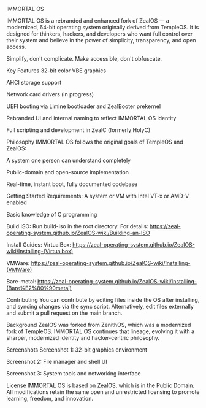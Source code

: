IMMORTAL OS



IMMORTAL OS is a rebranded and enhanced fork of ZealOS — a modernized, 64-bit operating system originally derived from TempleOS. It is designed for thinkers, hackers, and developers who want full control over their system and believe in the power of simplicity, transparency, and open access.

Simplify, don't complicate. Make accessible, don't obfuscate.

Key Features
32-bit color VBE graphics

AHCI storage support

Network card drivers (in progress)

UEFI booting via Limine bootloader and ZealBooter prekernel

Rebranded UI and internal naming to reflect IMMORTAL OS identity

Full scripting and development in ZealC (formerly HolyC)

Philosophy
IMMORTAL OS follows the original goals of TempleOS and ZealOS:

A system one person can understand completely

Public-domain and open-source implementation

Real-time, instant boot, fully documented codebase

Getting Started
Requirements:
A system or VM with Intel VT-x or AMD-V enabled

Basic knowledge of C programming

Build ISO:
Run build-iso in the root directory.
For details: https://zeal-operating-system.github.io/ZealOS-wiki/Building-an-ISO

Install Guides:
VirtualBox: https://zeal-operating-system.github.io/ZealOS-wiki/Installing-(Virtualbox)

VMWare: https://zeal-operating-system.github.io/ZealOS-wiki/Installing-(VMWare)

Bare-metal: https://zeal-operating-system.github.io/ZealOS-wiki/Installing-(Bare%E2%80%90metal)

Contributing
You can contribute by editing files inside the OS after installing, and syncing changes via the sync script.
Alternatively, edit files externally and submit a pull request on the main branch.

Background
ZealOS was forked from ZenithOS, which was a modernized fork of TempleOS. IMMORTAL OS continues that lineage, evolving it with a sharper, modernized identity and hacker-centric philosophy.

Screenshots
Screenshot 1: 32-bit graphics environment

Screenshot 2: File manager and shell UI

Screenshot 3: System tools and networking interface

License
IMMORTAL OS is based on ZealOS, which is in the Public Domain. All modifications retain the same open and unrestricted licensing to promote learning, freedom, and innovation.
